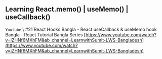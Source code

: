 ## Learning React.memo() | useMemo() | useCallback()

`Youtube` \ 
#21 React Hooks Bangla - React useCallback & useMemo hook Bangla - React Tutorial Bangla Series
[https://www.youtube.com/watch?v=iZHNf6MXhFM&ab_channel=LearnwithSumit-LWS-Bangladesh](https://www.youtube.com/watch?v=iZHNf6MXhFM&ab_channel=LearnwithSumit-LWS-Bangladesh)